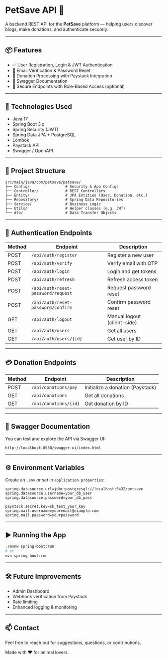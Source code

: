 # PetSave API 🐾

A backend REST API for the **PetSave** platform — helping users discover blogs, make donations, and authenticate securely.

---

## 📦 Features

- ✅ User Registration, Login & JWT Authentication
- 📧 Email Verification & Password Reset
- 💸 Donation Processing with Paystack Integration
- 📄 Swagger Documentation
- 🔐 Secure Endpoints with Role-Based Access (optional)

---

## 🚀 Technologies Used

- Java 17
- Spring Boot 3.x
- Spring Security (JWT)
- Spring Data JPA + PostgreSQL
- Lombok
- Paystack API
- Swagger / OpenAPI

---

## 🔧 Project Structure

```
src/main/java/com/petsave/petsave/
├── Config/                # Security & App Configs
├── Controller/            # REST Controllers
├── Entity/                # JPA Entities (User, Donation, etc.)
├── Repository/            # Spring Data Repositories
├── Service/               # Business Logic
├── Utils/                 # Helper classes (e.g. JWT)
└── dto/                   # Data Transfer Objects
```

---

## 🔑 Authentication Endpoints

| Method | Endpoint                        | Description                |
|--------|----------------------------------|----------------------------|
| POST   | `/api/auth/register`            | Register a new user        |
| POST   | `/api/auth/verify`              | Verify email with OTP      |
| POST   | `/api/auth/login`               | Login and get tokens       |
| POST   | `/api/auth/refresh`             | Refresh access token       |
| POST   | `/api/auth/reset-password/request` | Request password reset  |
| POST   | `/api/auth/reset-password/confirm` | Confirm password reset  |
| GET    | `/api/auth/logout`              | Manual logout (client-side)|
| GET    | `/api/auth/users`               | Get all users              |
| GET    | `/api/auth/users/{id}`          | Get user by ID             |

---

## 💳 Donation Endpoints

| Method | Endpoint                 | Description                      |
|--------|--------------------------|----------------------------------|
| POST   | `/api/donations/pay`     | Initialize a donation (Paystack) |
| GET    | `/api/donations`         | Get all donations                |
| GET    | `/api/donations/{id}`    | Get donation by ID               |

---

## 🧪 Swagger Documentation

You can test and explore the API via Swagger UI:

```
http://localhost:8080/swagger-ui/index.html
```

---

## ⚙️ Environment Variables

Create an `.env` or set in `application.properties`:

```properties
spring.datasource.url=jdbc:postgresql://localhost:5432/petsave
spring.datasource.username=your_db_user
spring.datasource.password=your_db_pass

paystack.secret.key=sk_test_your_key
spring.mail.username=youremail@example.com
spring.mail.password=yourpassword
```

---

## ▶️ Running the App

```bash
./mvnw spring-boot:run
# or
mvn spring-boot:run
```

---

## 🛠️ Future Improvements

- Admin Dashboard
- Webhook verification from Paystack
- Rate limiting
- Enhanced logging & monitoring

---

## 📫 Contact

Feel free to reach out for suggestions, questions, or contributions.

Made with ❤️ for animal lovers.